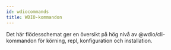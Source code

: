 ```yaml
---
id: wdiocommands
title: WDIO-kommandon
---
```

Det här flödesschemat ger en översikt på hög nivå av @wdio/cli-kommandon för körning, repl, konfiguration och installation.

<CreateFlowcharts id='wdiocommands' />